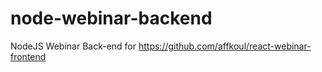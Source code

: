 # node-webinar-backend
NodeJS Webinar Back-end for https://github.com/affkoul/react-webinar-frontend
